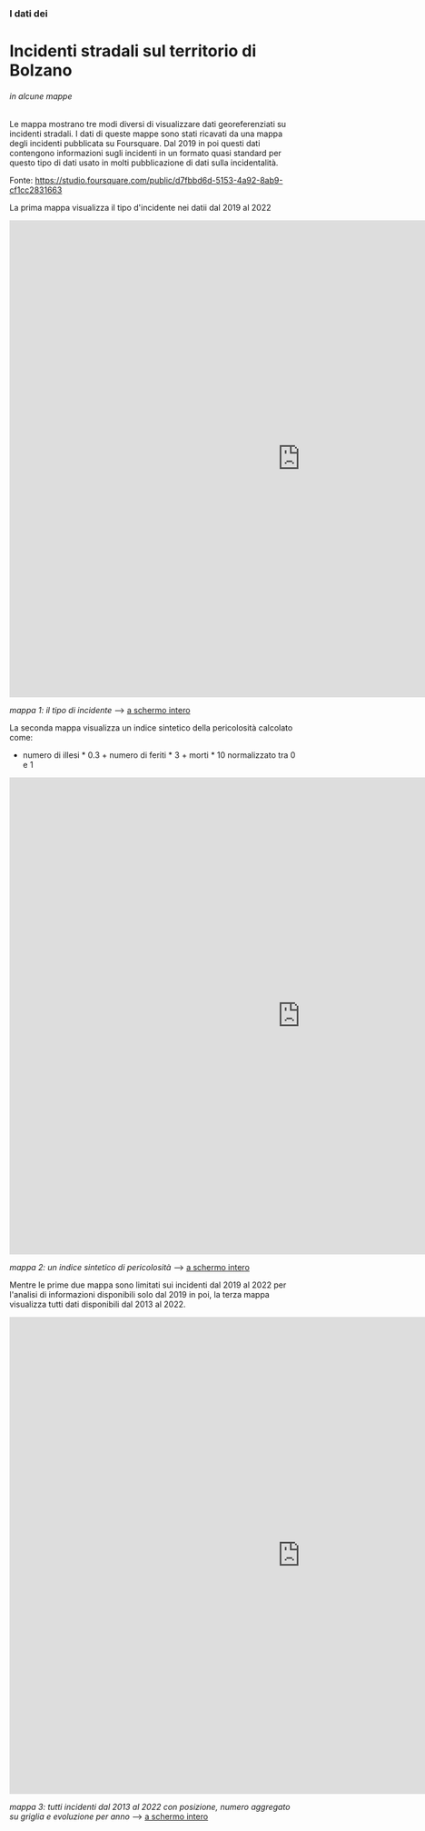 ### I dati dei 

# Incidenti stradali sul territorio di Bolzano  

###### in alcune mappe 

Le mappa mostrano tre modi diversi di visualizzare dati georeferenziati su incidenti stradali. I dati di queste mappe sono stati ricavati da una mappa degli incidenti pubblicata su Foursquare. Dal 2019 in poi questi dati contengono informazioni sugli incidenti in un formato quasi standard per questo tipo di dati usato in molti pubblicazione di dati sulla incidentalità.

Fonte: <a href="https://studio.foursquare.com/public/d7fbbd6d-5153-4a92-8ab9-cf1cc2831663" target="_blank">https://studio.foursquare.com/public/d7fbbd6d-5153-4a92-8ab9-cf1cc2831663</a>  

La prima mappa visualizza il tipo d'incidente nei datii dal 2019 al 2022

<iframe id="map1" width="1024px" height="840" frameborder="0" scrolling="no" marginheight="0" marginwidth="0" src="https://gjrichter.github.io/pages/Incidenti/Bolzano/index_embed_Bolzano_Incidenti_2019_2022_tipo_simple_dynColors_years_sum.html"></iframe>

*mappa 1: il tipo di incidente*  --> [a schermo intero](https://gjrichter.github.io/pages/Incidenti/Bolzano/index_embed_Bolzano_Incidenti_2019_2022_tipo_simple_dynColors_years_sum.html)

La seconda mappa visualizza un indice sintetico della pericolosità calcolato come: 

- numero di illesi * 0.3 + numero di feriti * 3 + morti * 10 normalizzato tra 0 e 1

<iframe id="map1" width="1024px" height="840" frameborder="0" scrolling="no" marginheight="0" marginwidth="0" src="https://gjrichter.github.io/pages/Incidenti/Bolzano/index_embed_Bolzano_Incidenti_2019_2022_pericolosita.html"></iframe>

*mappa 2: un indice sintetico di pericolosità*  --> [a schermo intero](https://gjrichter.github.io/pages/Incidenti/Bolzano/index_embed_Bolzano_Incidenti_2019_2022_pericolosita.html)

Mentre le prime due mappa sono limitati sui incidenti dal 2019 al 2022 per l'analisi di informazioni disponibili solo dal 2019 in poi, la terza mappa visualizza tutti dati disponibili dal 2013 al 2022.

<iframe id="map1" width="1024px" height="840" frameborder="0" scrolling="no" marginheight="0" marginwidth="0" src="https://gjrichter.github.io/pages/Incidenti/Bolzano/index_embed_Bolzano_Incidenti_2013_2022_grid.html"></iframe>

*mappa 3: tutti incidenti dal 2013 al 2022 con posizione, numero aggregato su griglia e evoluzione per anno*  --> [a schermo intero](https://gjrichter.github.io/pages/Incidenti/Bolzano/index_embed_Bolzano_Incidenti_2013_2022_grid.html)
